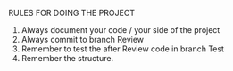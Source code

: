 RULES FOR DOING THE PROJECT

1. Always document your code / your side of the project
2. Always commit to branch Review
3. Remember to test the after Review code in branch Test
4. Remember the structure.
